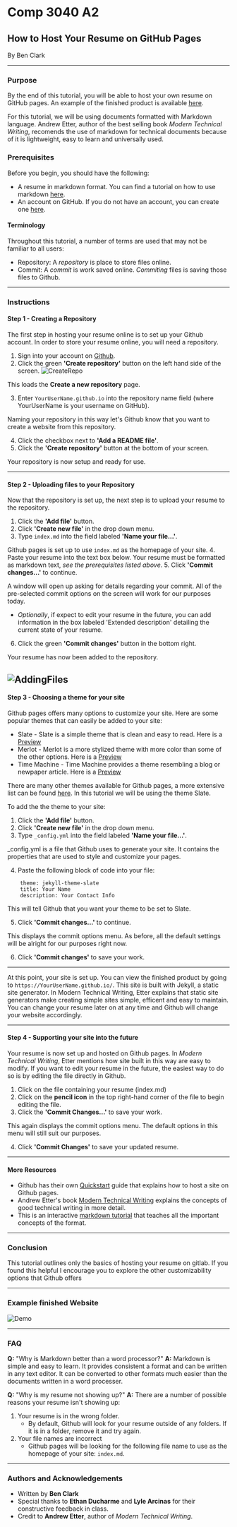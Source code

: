# Comp 3040 A2
## How to Host Your Resume on GitHub Pages
By Ben Clark

---
### Purpose
By the end of this tutorial, you will be able to host your own resume on GitHub pages. 
An example of the finished product is available [here](https://clarkb2uofm.github.io).

For this tutorial, we will be using documents formatted with Markdown language. Andrew Etter, author of the best selling book _Modern Technical Writing_, recomends the use of markdown for technical documents because of it is lightweight, easy to learn and universally used. 

### Prerequisites
Before you begin, you should have the following:
- A resume in markdown format. You can find a tutorial on how to use markdown [here](https://www.markdowntutorial.com/).
- An account on GitHub. If you do not have an account, you can create one [here](https://github.com/signup).

#### Terminology
Throughout this tutorial, a number of terms are used that may not be familiar to all users:
- Repository: A _repository_ is place to store files online.
- Commit: A _commit_ is work saved online. _Commiting_ files is saving those files to Github.

---
### Instructions
#### Step 1 - Creating a Repository
The first step in hosting your resume online is to set up your Github account. In order to store your resume online, you will need a repository.
1. Sign into your account on [Github](https://github.com/).
2. Click the green  **'Create repository'** button on the left hand side of the screen.
![CreateRepo](assets/CreateRepo.jpg) 

This loads the **Create a new repository** page.

3. Enter ``` YourUserName.github.io ``` into the repository name field (where YourUserName is your username on GitHub).

Naming your repository in this way let's Github know that you want to create a website from this repository.

4. Click the checkbox next to **'Add a README file'**.
5. Click the **'Create repository'** button at the bottom of your screen. 

Your repository is now setup and ready for use.

---

#### Step 2 - Uploading files to your Repository
Now that the repository is set up, the next step is to upload your resume to the repository.
1. Click the **'Add file'** button.
2. Click **'Create new file'** in the drop down menu.
3. Type `index.md` into the field labeled **'Name your file...'**.

Github pages is set up to use `index.md` as the homepage of your site.
4. Paste your resume into the text box below.
Your resume must be formatted as markdown text, _see the prerequisites listed above_.
5. Click **'Commit changes...'** to continue.

A window will open up asking for details regarding your commit. All of the pre-selected commit options on the screen will work for our purposes today.

- _Optionally_, if expect to edit your resume in the future, you can add information in the box labeled 'Extended description' detailing the current state of your resume.

6. Click the green **'Commit changes'** button in the bottom right.

Your resume has now been added to the repository.

![AddingFiles](assets/AddingFiles.gif) 
---

#### Step 3 - Choosing a theme for your site
Github pages offers many options to customize your site.
Here are some popular themes that can easily be added to your site:
- Slate - Slate is a simple theme that is clean and easy to read. Here is a [Preview](https://pages-themes.github.io/slate/)
- Merlot - Merlot is a more stylized theme with more color than some of the other options. Here is a [Preview](https://pages-themes.github.io/merlot/)
- Time Machine - Time Machine provides a theme resembling a blog or newpaper article. Here is a [Preview](https://pages-themes.github.io/time-machine/)

There are many other themes available for Github pages, a more extensive list can be found [here](https://pages.github.com/themes/).
In this tutorial we will be using the theme Slate.

To add the the theme to your site:
1. Click the **'Add file'** button.
2. Click **'Create new file'** in the drop down menu.
3. Type `_config.yml` into the field labeled **'Name your file...'**.

_config.yml is a file that Github uses to generate your site. It contains the properties that are used to style and customize your pages.

4. Paste the following block of code into your file:

```
    theme: jekyll-theme-slate
    title: Your Name
    description: Your Contact Info
```
This will tell Github that you want your theme to be set to Slate.

5. Click **'Commit changes...'** to continue.

This displays the commit options menu. As before, all the default settings will be alright for our purposes right now.

6. Click **'Commit changes'** to save your work.

---

At this point, your site is set up. You can view the finished product by going to `https://YourUserName.github.io/`. This site is built with Jekyll, a static site generator. In Modern Technical Writing, Etter explains that static site generators make creating simple sites simple, efficent and easy to maintain. You can change your resume later on at any time and Github will change your website accordingly.

---
#### Step 4 - Supporting your site into the future
Your resume is now set up and hosted on Github pages.
In _Modern Technical Writing_, Etter mentions how site built in this way are easy to modify.
If you want to edit your resume in the future, the easiest way to do so is by editing the file directly in Github.
1. Click on the file containing your resume (index.md)
2. Click on the **pencil icon** in the top right-hand corner of the file to begin editing the file.
3. Click the **'Commit Changes...'** to save your work.

This again displays the commit options menu. The default options in this menu will still suit our purposes.

4. Click **'Commit Changes'** to save your updated resume.

---
#### More Resources
 - Github has their own [Quickstart](https://docs.github.com/en/pages/quickstart) guide that explains how to host a site on Github pages.
 - Andrew Etter's book [Modern Technical Writing](https://www.amazon.ca/Modern-Technical-Writing-Introduction-Documentation-ebook/dp/B01A2QL9SS) explains the concepts of good technical writing in more detail.
- This is an interactive [markdown tutorial](https://www.markdowntutorial.com/) that teaches all the important concepts of the format.
---
### Conclusion
This tutorial outlines only the basics of hosting your resume on gitlab. If you found this helpful I encourage you to explore the other customizability options that Github offers

--- 
### Example finished Website

![Demo](assets/Demo.gif) 

---
### FAQ

**Q:** "Why is Markdown better than a word processor?"
**A:**  Markdown is simple and easy to learn. It provides consistent a format and can be written in any text editor. It can be converted to other formats much easier than the documents written in a word processer.

**Q:**  "Why is my resume not showing up?"
**A:**  There are a number of possible reasons your resume isn't showing up:

1. Your resume is in the wrong folder.
    - By default, Github will look for your resume outside of any folders. If it is in a folder, remove it and try again.
2. Your file names are incorrect
    - Github pages will be looking for the following file name to use as the homepage of your site: `index.md`.

---
### Authors and Acknowledgements
- Written by **Ben Clark**
- Special thanks to **Ethan Ducharme** and **Lyle Arcinas** for their constructive feedback in class.
- Credit to **Andrew Etter**, author of _Modern Technical Writing_.
